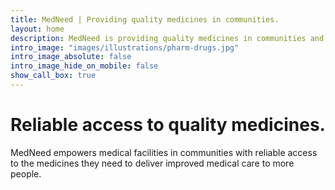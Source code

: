```yaml
---
title: MedNeed | Providing quality medicines in communities.
layout: home
description: MedNeed is providing quality medicines in communities and empowers medical facilities in communities with access to quality medicines they need for improved medical care.
intro_image: "images/illustrations/pharm-drugs.jpg"
intro_image_absolute: false
intro_image_hide_on_mobile: false
show_call_box: true
---
```


# Reliable access to quality medicines.

MedNeed empowers medical facilities in communities with reliable access to the medicines they need to deliver improved medical care to more people.
